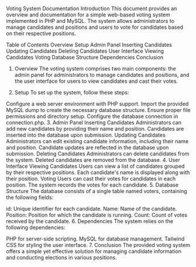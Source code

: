 Voting System Documentation
Introduction
This document provides an overview and documentation for a simple web-based voting system implemented in PHP and MySQL. The system allows administrators to manage candidates and positions and users to vote for candidates based on their respective positions.

Table of Contents
Overview
Setup
Admin Panel
Inserting Candidates
Updating Candidates
Deleting Candidates
User Interface
Viewing Candidates
Voting
Database Structure
Dependencies
Conclusion
1. Overview
The voting system comprises two main components: the admin panel for administrators to manage candidates and positions, and the user interface for users to view candidates and cast their votes.

2. Setup
To set up the system, follow these steps:

Configure a web server environment with PHP support.
Import the provided MySQL dump to create the necessary database structure.
Ensure proper file permissions and directory setup.
Configure the database connection in connection.php.
3. Admin Panel
Inserting Candidates
Administrators can add new candidates by providing their name and position.
Candidates are inserted into the database upon submission.
Updating Candidates
Administrators can edit existing candidate information, including their name and position.
Candidate updates are reflected in the database upon submission.
Deleting Candidates
Administrators can delete candidates from the system.
Deleted candidates are removed from the database.
4. User Interface
Viewing Candidates
Users can view a list of candidates grouped by their respective positions.
Each candidate's name is displayed along with their position.
Voting
Users can cast their votes for candidates in each position.
The system records the votes for each candidate.
5. Database Structure
The database consists of a single table named voters, containing the following fields:

id: Unique identifier for each candidate.
Name: Name of the candidate.
Position: Position for which the candidate is running.
Count: Count of votes received by the candidate.
6. Dependencies
The system relies on the following dependencies:

PHP for server-side scripting.
MySQL for database management.
Tailwind CSS for styling the user interface.
7. Conclusion
The provided voting system offers a simple yet effective solution for managing candidate information and conducting elections in various positions.